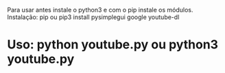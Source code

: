 Para usar antes instale o python3 e com o pip instale os módulos. Instalação: pip ou pip3 install pysimplegui google youtube-dl

# Uso: python youtube.py ou python3 youtube.py
